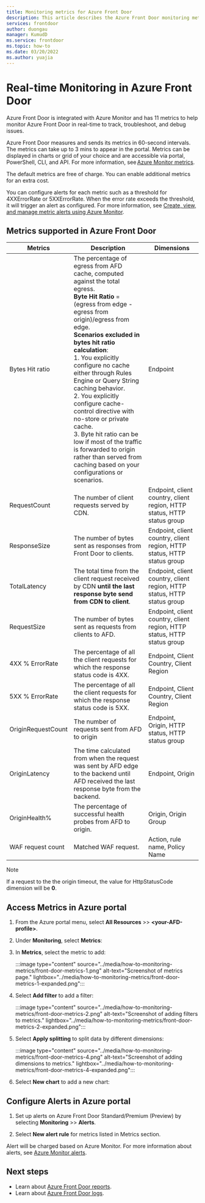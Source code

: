 ```yaml
---
title: Monitoring metrics for Azure Front Door
description: This article describes the Azure Front Door monitoring metrics.
services: frontdoor
author: duongau
manager: KumudD
ms.service: frontdoor
ms.topic: how-to
ms.date: 03/20/2022
ms.author: yuajia
---
```


# Real-time Monitoring in Azure Front Door

Azure Front Door is integrated with Azure Monitor and has 11 metrics to help monitor Azure Front Door in real-time to track, troubleshoot, and debug issues.  

Azure Front Door measures and sends its metrics in 60-second intervals. The metrics can take up to 3 mins to appear in the portal. Metrics can be displayed in charts or grid of your choice and are accessible via portal, PowerShell, CLI, and API. For more information, see [Azure Monitor metrics](../../azure-monitor/essentials/data-platform-metrics.md).  

The default metrics are free of charge. You can enable additional metrics for an extra cost. 

You can configure alerts for each metric such as a threshold for 4XXErrorRate or 5XXErrorRate. When the error rate exceeds the threshold, it will trigger an alert as configured. For more information, see [Create, view, and manage metric alerts using Azure Monitor](../../azure-monitor/alerts/alerts-metric.md). 

## Metrics supported in Azure Front Door

| Metrics  | Description | Dimensions |
| ------------- | ------------- | ------------- |
| Bytes Hit ratio | The percentage of egress from AFD cache, computed against the total egress. </br> **Byte Hit Ratio** = (egress from edge - egress from origin)/egress from edge. </br> **Scenarios excluded in bytes hit ratio calculation**:</br> 1. You explicitly configure no cache either through Rules Engine or Query String caching behavior. </br> 2. You explicitly configure cache-control directive with no-store or private cache. </br>3. Byte hit ratio can be low if most of the traffic is forwarded to origin rather than served from caching based on your configurations or scenarios. | Endpoint |
| RequestCount | The number of client requests served by CDN. | Endpoint, client country, client region, HTTP status, HTTP status group |
| ResponseSize | The number of bytes sent as responses from Front Door to clients. |Endpoint, client country, client region, HTTP status, HTTP status group |
| TotalLatency | The total time from the client request received by CDN **until the last response byte send from CDN to client**. |Endpoint, client country, client region, HTTP status, HTTP status group |
| RequestSize | The number of bytes sent as requests from clients to AFD. | Endpoint, client country, client region, HTTP status, HTTP status group |
| 4XX % ErrorRate | The percentage of all the client requests for which the response status code is 4XX. | Endpoint, Client Country, Client Region |
| 5XX % ErrorRate | The percentage of all the client requests for which the response status code is 5XX. | Endpoint, Client Country, Client Region |
| OriginRequestCount  | The number of requests sent from AFD to origin | Endpoint, Origin, HTTP status, HTTP status group |
| OriginLatency | The time calculated from when the request was sent by AFD edge to the backend until AFD received the last response byte from the backend. | Endpoint, Origin |
| OriginHealth% | The percentage of successful health probes from AFD to origin.| Origin, Origin Group |
| WAF request count | Matched WAF request. | Action, rule name, Policy Name |

> [!NOTE]
> If a request to the the origin timeout, the value for HttpStatusCode dimension will be **0**.
>


## Access Metrics in Azure portal

1. From the Azure portal menu, select **All Resources** >> **\<your-AFD-profile>**.

2. Under **Monitoring**, select **Metrics**:

3. In **Metrics**, select the metric to add:

   :::image type="content" source="../media/how-to-monitoring-metrics/front-door-metrics-1.png" alt-text="Screenshot of metrics page." lightbox="../media/how-to-monitoring-metrics/front-door-metrics-1-expanded.png":::

4. Select **Add filter** to add a filter:

    :::image type="content" source="../media/how-to-monitoring-metrics/front-door-metrics-2.png" alt-text="Screenshot of adding filters to metrics." lightbox="../media/how-to-monitoring-metrics/front-door-metrics-2-expanded.png":::
    
5. Select **Apply splitting** to split data by different dimensions:

   :::image type="content" source="../media/how-to-monitoring-metrics/front-door-metrics-4.png" alt-text="Screenshot of adding dimensions to metrics." lightbox="../media/how-to-monitoring-metrics/front-door-metrics-4-expanded.png":::

6. Select **New chart** to add a new chart:

## Configure Alerts in Azure portal

1. Set up alerts on Azure Front Door Standard/Premium (Preview) by selecting **Monitoring** >> **Alerts**.

1. Select **New alert rule** for metrics listed in Metrics section.

Alert will be charged based on Azure Monitor. For more information about alerts, see [Azure Monitor alerts](../../azure-monitor/alerts/alerts-overview.md).

## Next steps

- Learn about [Azure Front Door reports](how-to-reports.md).
- Learn about [Azure Front Door logs](how-to-logs.md).

